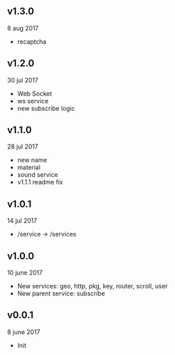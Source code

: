 ## v1.3.0
8 aug 2017

* recaptcha

## v1.2.0
30 jul 2017

* Web Socket
* ws service
* new subscribe logic

## v1.1.0
28 jul 2017

* new name
* material
* sound service
* v1.1.1 readme fix

## v1.0.1
14 jul 2017

* /service -> /services

## v1.0.0
10 june 2017

* New services: geo, http, pkg, key, router, scroll, user
* New parent service: subscribe

## v0.0.1
8 june 2017

* Init